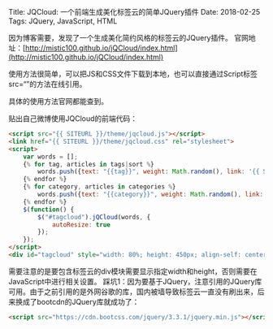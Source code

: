 Title: JQCloud: 一个前端生成美化标签云的简单JQuery插件
Date: 2018-02-25
Tags: JQuery, JavaScript, HTML

因为博客需要，发现了一个生成美化简约风格的标签云的JQuery插件。
官网地址：[http://mistic100.github.io/jQCloud/index.html](http://mistic100.github.io/jQCloud/index.html)

使用方法很简单，可以把JS和CSS文件下载到本地，也可以直接通过Script标签src=“”的方法在线引用。

具体的使用方法官网都能查到。

贴出自己微博使用JQCloud的前端代码：

```HTML
<script src="{{ SITEURL }}/theme/jqcloud.js"></script>
<link href="{{ SITEURL }}/theme/jqcloud.css" rel="stylesheet">
<script>
    var words = [];
    {% for tag, articles in tags|sort %}
    	words.push({text: "{{tag}}", weight: Math.random(), link: '{{ SITEURL }}/{{ tag.url }}'});
	{% endfor %}
    {% for category, articles in categories %}
    	words.push({text: "{{category}}", weight: Math.random(), link: '{{ SITEURL }}/{{ category.url }}'});
	{% endfor %}
    $(function() {
        $("#tagcloud").jQCloud(words, {
	  		autoResize: true
		});	
    });
</script>
<div id="tagcloud" style="width: 80%; height: 450px; align-self: center;"></div>
```

需要注意的是要包含标签云的div模块需要显示指定width和height，否则需要在JavaScript中进行相关设置。
踩坑1：因为要基于JQuery，注意引用的JQuery库可用。由于之前引用的是外网谷歌的库，国内被墙导致标签云一直没有刷出来，后来换成了bootcdn的JQuery库就成功了：

```HTML
<script src="https://cdn.bootcss.com/jquery/3.3.1/jquery.min.js"></script>
```